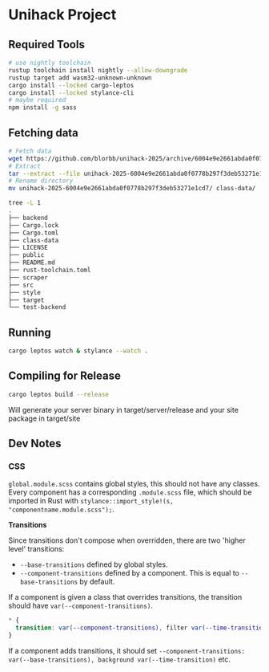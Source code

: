 # Unihack Project

## Required Tools

```sh
# use nightly toolchain
rustup toolchain install nightly --allow-downgrade
rustup target add wasm32-unknown-unknown
cargo install --locked cargo-leptos
cargo install --locked stylance-cli
# maybe required
npm install -g sass
```

## Fetching data
```sh
# Fetch data
wget https://github.com/blorbb/unihack-2025/archive/6004e9e2661abda0f0778b297f3deb53271e1cd7/unihack-2025-6004e9e2661abda0f0778b297f3deb53271e1cd7.tar.gz
# Extract
tar --extract --file unihack-2025-6004e9e2661abda0f0778b297f3deb53271e1cd7.tar.gz
# Rename directory
mv unihack-2025-6004e9e2661abda0f0778b297f3deb53271e1cd7/ class-data/
```

```sh
tree -L 1
.
├── backend
├── Cargo.lock
├── Cargo.toml
├── class-data
├── LICENSE
├── public
├── README.md
├── rust-toolchain.toml
├── scraper
├── src
├── style
├── target
└── test-backend
```

## Running

```sh
cargo leptos watch & stylance --watch .
```

## Compiling for Release

```bash
cargo leptos build --release
```

Will generate your server binary in target/server/release and your site package in target/site

## Dev Notes

### CSS

`global.module.scss` contains global styles, this should not have any classes. Every component has a corresponding `.module.scss` file, which should be imported in Rust with `stylance::import_style!(s, "componentname.module.scss");`.

**Transitions**

Since transitions don't compose when overridden, there are two 'higher level' transitions:

- `--base-transitions` defined by global styles.
- `--component-transitions` defined by a component. This is equal to `--base-transitions` by default.

If a component is given a class that overrides transitions, the transition should have `var(--component-transitions)`.

```scss
* {
  transition: var(--component-transitions), filter var(--time-transition);
}
```

If a component adds transitions, it should set `--component-transitions: var(--base-transitions), background var(--time-transition)` etc.
